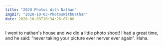 ```yaml
---
title: "2020 Photos With Nathan"
imgDir: "2020-10-03-PhotosWithNathan"
date: 2020-10-03T10:34:26-07:00
---
```


I went to nathan's house and we did a little photo shoot! I had a great time, and he said: "never taking your picture ever nerver ever again". Haha.
